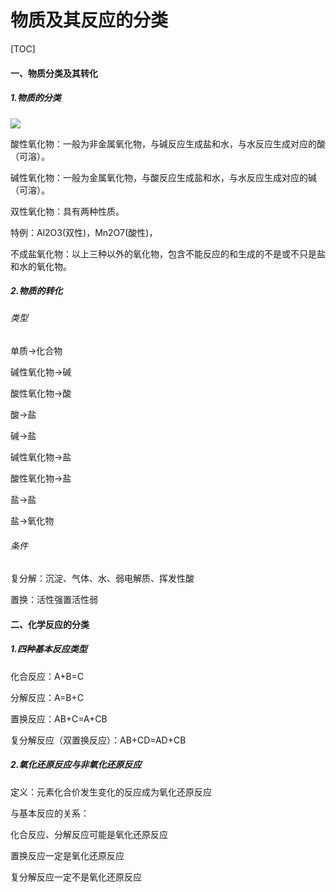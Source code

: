 # 物质及其反应的分类

[TOC]

#### 一、物质分类及其转化

##### 1.物质的分类

![](https://i2.imgu.cc/images/2022/02/19/CIPar.png)

酸性氧化物：一般为非金属氧化物，与碱反应生成盐和水，与水反应生成对应的酸（可溶）。

碱性氧化物：一般为金属氧化物，与酸反应生成盐和水，与水反应生成对应的碱（可溶）。

双性氧化物：具有两种性质。

特例：Al2O3(双性)，Mn2O7(酸性)，

不成盐氧化物：以上三种以外的氧化物，包含不能反应的和生成的不是或不只是盐和水的氧化物。

##### 2.物质的转化

###### 类型

单质→化合物

碱性氧化物→碱

酸性氧化物→酸

酸→盐

碱→盐

碱性氧化物→盐

酸性氧化物→盐

盐→盐

盐→氧化物

###### 条件

复分解：沉淀、气体、水、弱电解质、挥发性酸

置换：活性强置活性弱

#### 二、化学反应的分类

##### 1.四种基本反应类型

化合反应：A+B=C

分解反应：A=B+C

置换反应：AB+C=A+CB

复分解反应（双置换反应）：AB+CD=AD+CB

##### 2.氧化还原反应与非氧化还原反应

定义：元素化合价发生变化的反应成为氧化还原反应

与基本反应的关系：

化合反应、分解反应可能是氧化还原反应

置换反应一定是氧化还原反应

复分解反应一定不是氧化还原反应



